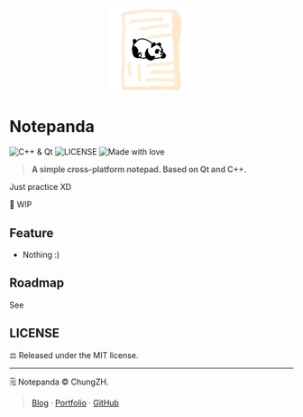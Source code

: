 <div align="center"><img src="./images/logo.png" width="150px"/></div>

# Notepanda

![C++ & Qt](https://img.shields.io/badge/C%2B%2B%20%26%20Qt-forever-ff69b4?style=flat) 
![LICENSE](https://img.shields.io/github/license/ChungZH/notepanda)
![Made with love](https://img.shields.io/badge/Made%20with-love-red?style=flat)

> **A simple cross-platform notepad. Based on Qt and C++.**

Just practice XD

🚧 WIP

## Feature

- Nothing :)

## Roadmap

See 

## LICENSE

⚖ Released under the MIT license.

------

:spiral_notepad: Notepanda © ChungZH.

> [Blog](https://chungzh.cn) · [Portfolio](https://chungzh.cc) · [GitHub](https://github.com/ChungZH)
